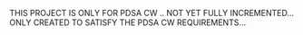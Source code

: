THIS PROJECT IS ONLY FOR PDSA CW ..
NOT YET FULLY INCREMENTED...
ONLY CREATED TO SATISFY THE PDSA CW REQUIREMENTS...
